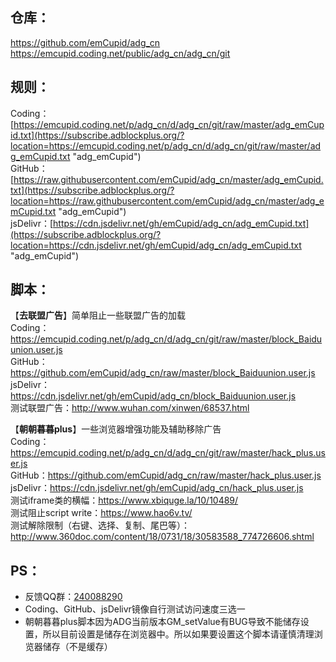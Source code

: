 ## 仓库：  
https://github.com/emCupid/adg_cn  
https://emcupid.coding.net/public/adg_cn/adg_cn/git

## 规则：  
Coding：[https://emcupid.coding.net/p/adg_cn/d/adg_cn/git/raw/master/adg_emCupid.txt](https://subscribe.adblockplus.org/?location=https://emcupid.coding.net/p/adg_cn/d/adg_cn/git/raw/master/adg_emCupid.txt "adg_emCupid")  
GitHub：[https://raw.githubusercontent.com/emCupid/adg_cn/master/adg_emCupid.txt](https://subscribe.adblockplus.org/?location=https://raw.githubusercontent.com/emCupid/adg_cn/master/adg_emCupid.txt "adg_emCupid")  
jsDelivr：[https://cdn.jsdelivr.net/gh/emCupid/adg_cn/adg_emCupid.txt](https://subscribe.adblockplus.org/?location=https://cdn.jsdelivr.net/gh/emCupid/adg_cn/adg_emCupid.txt "adg_emCupid")  

## 脚本：  
【**去联盟广告**】简单阻止一些联盟广告的加载  
Coding：https://emcupid.coding.net/p/adg_cn/d/adg_cn/git/raw/master/block_Baiduunion.user.js  
GitHub：https://github.com/emCupid/adg_cn/raw/master/block_Baiduunion.user.js  
jsDelivr：https://cdn.jsdelivr.net/gh/emCupid/adg_cn/block_Baiduunion.user.js  
测试联盟广告：http://www.wuhan.com/xinwen/68537.html  
  

【**朝朝暮暮plus**】一些浏览器增强功能及辅助移除广告  
Coding：https://emcupid.coding.net/p/adg_cn/d/adg_cn/git/raw/master/hack_plus.user.js  
GitHub：https://github.com/emCupid/adg_cn/raw/master/hack_plus.user.js   
jsDelivr：https://cdn.jsdelivr.net/gh/emCupid/adg_cn/hack_plus.user.js  
测试iframe类的横幅：https://www.xbiquge.la/10/10489/  
测试阻止script write：https://www.hao6v.tv/  
测试解除限制（右键、选择、复制、尾巴等）：http://www.360doc.com/content/18/0731/18/30583588_774726606.shtml

## PS： 
* 反馈QQ群：[240088290](https://jq.qq.com/?_wv=1027&k=Nn7JsKsm)
* Coding、GitHub、jsDelivr镜像自行测试访问速度三选一
* 朝朝暮暮plus脚本因为ADG当前版本GM_setValue有BUG导致不能储存设置，所以目前设置是储存在浏览器中。所以如果要设置这个脚本请谨慎清理浏览器储存（不是缓存）